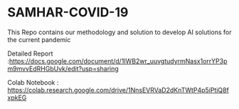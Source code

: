 # SAMHAR-COVID-19
This Repo contains our methodology and solution to develop AI solutions for the current pandemic

Detailed Report :https://docs.google.com/document/d/1IWB2wr_uuvgtudyrmNasx1orrYP3pm9mvvEdRHGbUvk/edit?usp=sharing

Colab Notebook : https://colab.research.google.com/drive/1NnsEVRVaD2dKnTWtP4p5iPtiQ8fxpkEG

